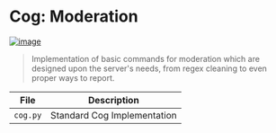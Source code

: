 # Cog: Moderation

[![image](https://img.shields.io/discord/719343092963999804?color=%237289DA&label=Parallel%20Yonder&logo=discord&logoColor=white)](https://discord.gg/CENcTvnarE)

> Implementation of basic commands for moderation which are designed upon the server's needs, from regex cleaning to even proper ways to report.

|   File   |        Description          |
|----------|-----------------------------|
| `cog.py` | Standard Cog Implementation |
